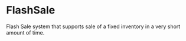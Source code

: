 # FlashSale
Flash Sale system that supports sale of a fixed inventory in a very short amount of time.
